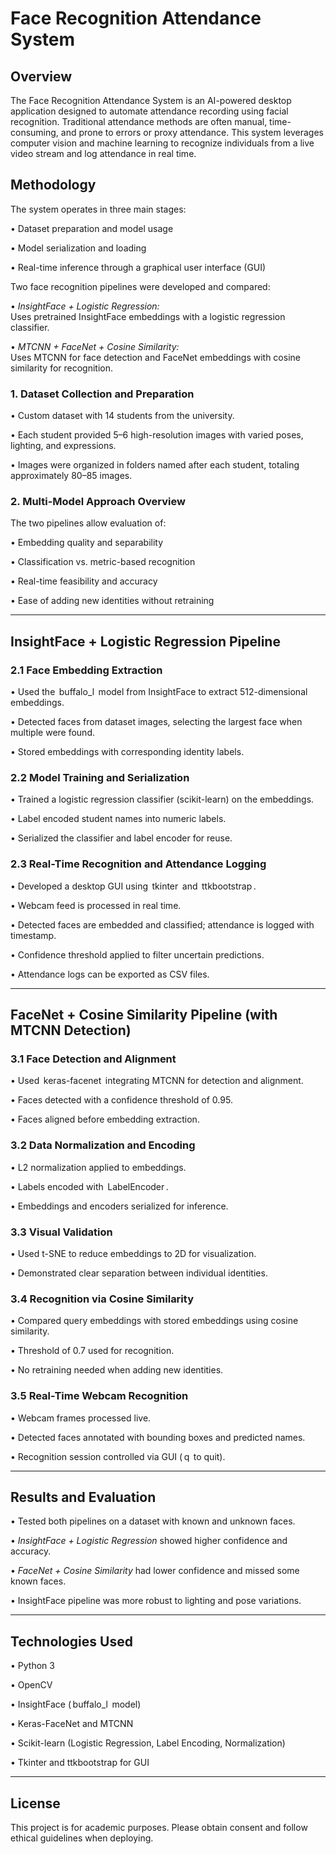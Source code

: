 # Face Recognition Attendance System

## Overview
The Face Recognition Attendance System is an AI-powered desktop application designed to automate attendance recording using facial recognition. Traditional attendance methods are often manual, time-consuming, and prone to errors or proxy attendance. This system leverages computer vision and machine learning to recognize individuals from a live video stream and log attendance in real time.

## Methodology
The system operates in three main stages:

•⁠  ⁠Dataset preparation and model usage

•⁠  ⁠Model serialization and loading

•⁠  ⁠Real-time inference through a graphical user interface (GUI)

Two face recognition pipelines were developed and compared:

•⁠  ⁠*InsightFace + Logistic Regression:*  
  Uses pretrained InsightFace embeddings with a logistic regression classifier.

•⁠  ⁠*MTCNN + FaceNet + Cosine Similarity:*  
  Uses MTCNN for face detection and FaceNet embeddings with cosine similarity for recognition.

### 1. Dataset Collection and Preparation

•⁠  ⁠Custom dataset with 14 students from the university.

•⁠  ⁠Each student provided 5–6 high-resolution images with varied poses, lighting, and expressions.

•⁠  ⁠Images were organized in folders named after each student, totaling approximately 80–85 images.


### 2. Multi-Model Approach Overview
The two pipelines allow evaluation of:

•⁠  ⁠Embedding quality and separability

•⁠  ⁠Classification vs. metric-based recognition

•⁠  ⁠Real-time feasibility and accuracy

•⁠  ⁠Ease of adding new identities without retraining

---

## InsightFace + Logistic Regression Pipeline

### 2.1 Face Embedding Extraction

•⁠  ⁠Used the ⁠ buffalo_l ⁠ model from InsightFace to extract 512-dimensional embeddings.

•⁠  ⁠Detected faces from dataset images, selecting the largest face when multiple were found.

•⁠  ⁠Stored embeddings with corresponding identity labels.

### 2.2 Model Training and Serialization

•⁠  ⁠Trained a logistic regression classifier (scikit-learn) on the embeddings.

•⁠  ⁠Label encoded student names into numeric labels.

•⁠  ⁠Serialized the classifier and label encoder for reuse.

### 2.3 Real-Time Recognition and Attendance Logging

•⁠  ⁠Developed a desktop GUI using ⁠ tkinter ⁠ and ⁠ ttkbootstrap ⁠.

•⁠  ⁠Webcam feed is processed in real time.

•⁠  ⁠Detected faces are embedded and classified; attendance is logged with timestamp.

•⁠  ⁠Confidence threshold applied to filter uncertain predictions.

•⁠  ⁠Attendance logs can be exported as CSV files.

---

## FaceNet + Cosine Similarity Pipeline (with MTCNN Detection)

### 3.1 Face Detection and Alignment

•⁠  ⁠Used ⁠ keras-facenet ⁠ integrating MTCNN for detection and alignment.

•⁠  ⁠Faces detected with a confidence threshold of 0.95.

•⁠  ⁠Faces aligned before embedding extraction.

### 3.2 Data Normalization and Encoding

•⁠  ⁠L2 normalization applied to embeddings.

•⁠  ⁠Labels encoded with ⁠ LabelEncoder ⁠.

•⁠  ⁠Embeddings and encoders serialized for inference.

### 3.3 Visual Validation

•⁠  ⁠Used t-SNE to reduce embeddings to 2D for visualization.

•⁠  ⁠Demonstrated clear separation between individual identities.

### 3.4 Recognition via Cosine Similarity

•⁠  ⁠Compared query embeddings with stored embeddings using cosine similarity.

•⁠  ⁠Threshold of 0.7 used for recognition.

•⁠  ⁠No retraining needed when adding new identities.

### 3.5 Real-Time Webcam Recognition

•⁠  ⁠Webcam frames processed live.

•⁠  ⁠Detected faces annotated with bounding boxes and predicted names.

•⁠  ⁠Recognition session controlled via GUI (⁠ q ⁠ to quit).

---

## Results and Evaluation

•⁠  ⁠Tested both pipelines on a dataset with known and unknown faces.

•⁠  ⁠*InsightFace + Logistic Regression* showed higher confidence and accuracy.

•⁠  ⁠*FaceNet + Cosine Similarity* had lower confidence and missed some known faces.

•⁠  ⁠InsightFace pipeline was more robust to lighting and pose variations.

---


## Technologies Used

•⁠  ⁠Python 3

•⁠  ⁠OpenCV

•⁠  ⁠InsightFace (⁠ buffalo_l ⁠ model)

•⁠  ⁠Keras-FaceNet and MTCNN

•⁠  ⁠Scikit-learn (Logistic Regression, Label Encoding, Normalization)

•⁠  ⁠Tkinter and ttkbootstrap for GUI

---

## License
This project is for academic purposes. Please obtain consent and follow ethical guidelines when deploying.


